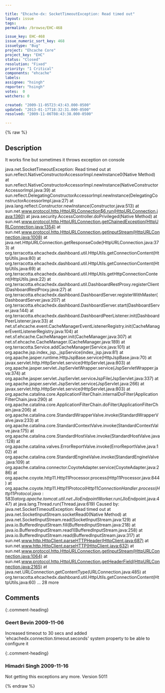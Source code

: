 ```yaml
---

title: "Ehcache-dx: SocketTimeoutException: Read timed out"
layout: issue
tags: 
permalink: /browse/EHC-468

issue_key: EHC-468
issue_numeric_sort_key: 468
issuetype: "Bug"
project: "Ehcache Core"
project_key: "EHC"
status: "Closed"
resolution: "Fixed"
priority: "1 Critical"
components: "ehcache"
labels: 
assignee: "hsingh"
reporter: "hsingh"
votes:  0
watchers: 0

created: "2009-11-05T23:43:43.000-0500"
updated: "2013-01-17T18:32:31.000-0500"
resolved: "2009-11-06T08:43:38.000-0500"

---
```




{% raw %}



## Description

<div markdown="1" class="description">

It works fine but sometimes it throws exception on console

java.net.SocketTimeoutException: Read timed out
	at sun.reflect.NativeConstructorAccessorImpl.newInstance0(Native Method)
	at sun.reflect.NativeConstructorAccessorImpl.newInstance(NativeConstructorAccessorImpl.java:39)
	at sun.reflect.DelegatingConstructorAccessorImpl.newInstance(DelegatingConstructorAccessorImpl.java:27)
	at java.lang.reflect.Constructor.newInstance(Constructor.java:513)
	at sun.net.www.protocol.http.HttpURLConnection$6.run(HttpURLConnection.java:1360)
	at java.security.AccessController.doPrivileged(Native Method)
	at sun.net.www.protocol.http.HttpURLConnection.getChainedException(HttpURLConnection.java:1354)
	at sun.net.www.protocol.http.HttpURLConnection.getInputStream(HttpURLConnection.java:1008)
	at java.net.HttpURLConnection.getResponseCode(HttpURLConnection.java:373)
	at org.terracotta.ehcachedx.dashboard.util.HttpUtils.getConnectionContent(HttpUtils.java:80)
	at org.terracotta.ehcachedx.dashboard.util.HttpUtils.getConnectionContent(HttpUtils.java:69)
	at org.terracotta.ehcachedx.dashboard.util.HttpUtils.getHttpConnectionContent(HttpUtils.java:22)
	at org.terracotta.ehcachedx.dashboard.util.DashboardRestProxy.registerClient(DashboardRestProxy.java:27)
	at org.terracotta.ehcachedx.dashboard.DashboardServer.registerWithMaster(DashboardServer.java:207)
	at org.terracotta.ehcachedx.dashboard.DashboardServer.start(DashboardServer.java:144)
	at org.terracotta.ehcachedx.dashboard.DashboardPeerListener.init(DashboardPeerListener.java:33)
	at net.sf.ehcache.event.CacheManagerEventListenerRegistry.init(CacheManagerEventListenerRegistry.java:104)
	at net.sf.ehcache.CacheManager.init(CacheManager.java:307)
	at net.sf.ehcache.CacheManager.<init>(CacheManager.java:189)
	at org.terracotta.Service.addCacheManager(Service.java:101)
	at org.apache.jsp.index\_jsp.\_jspService(index\_jsp.java:81)
	at org.apache.jasper.runtime.HttpJspBase.service(HttpJspBase.java:70)
	at javax.servlet.http.HttpServlet.service(HttpServlet.java:803)
	at org.apache.jasper.servlet.JspServletWrapper.service(JspServletWrapper.java:374)
	at org.apache.jasper.servlet.JspServlet.serviceJspFile(JspServlet.java:337)
	at org.apache.jasper.servlet.JspServlet.service(JspServlet.java:266)
	at javax.servlet.http.HttpServlet.service(HttpServlet.java:803)
	at org.apache.catalina.core.ApplicationFilterChain.internalDoFilter(ApplicationFilterChain.java:290)
	at org.apache.catalina.core.ApplicationFilterChain.doFilter(ApplicationFilterChain.java:206)
	at org.apache.catalina.core.StandardWrapperValve.invoke(StandardWrapperValve.java:233)
	at org.apache.catalina.core.StandardContextValve.invoke(StandardContextValve.java:175)
	at org.apache.catalina.core.StandardHostValve.invoke(StandardHostValve.java:128)
	at org.apache.catalina.valves.ErrorReportValve.invoke(ErrorReportValve.java:102)
	at org.apache.catalina.core.StandardEngineValve.invoke(StandardEngineValve.java:109)
	at org.apache.catalina.connector.CoyoteAdapter.service(CoyoteAdapter.java:286)
	at org.apache.coyote.http11.Http11Processor.process(Http11Processor.java:844)
	at org.apache.coyote.http11.Http11Protocol$Http11ConnectionHandler.process(Http11Protocol.java:583)
	at org.apache.tomcat.util.net.JIoEndpoint$Worker.run(JIoEndpoint.java:447)
	at java.lang.Thread.run(Thread.java:619)
Caused by: java.net.SocketTimeoutException: Read timed out
	at java.net.SocketInputStream.socketRead0(Native Method)
	at java.net.SocketInputStream.read(SocketInputStream.java:129)
	at java.io.BufferedInputStream.fill(BufferedInputStream.java:218)
	at java.io.BufferedInputStream.read1(BufferedInputStream.java:258)
	at java.io.BufferedInputStream.read(BufferedInputStream.java:317)
	at sun.net.www.http.HttpClient.parseHTTPHeader(HttpClient.java:687)
	at sun.net.www.http.HttpClient.parseHTTP(HttpClient.java:632)
	at sun.net.www.protocol.http.HttpURLConnection.getInputStream(HttpURLConnection.java:1064)
	at sun.net.www.protocol.http.HttpURLConnection.getHeaderField(HttpURLConnection.java:2165)
	at java.net.URLConnection.getContentType(URLConnection.java:485)
	at org.terracotta.ehcachedx.dashboard.util.HttpUtils.getConnectionContent(HttpUtils.java:60)
	... 28 more



</div>

## Comments


{:.comment-heading}
### **Geert Bevin** <span class="date">2009-11-06</span>

<div markdown="1" class="comment">

Increased timeout to 30 secs and added 'ehcachedx.connection.timeout.seconds' system property to be able to configure it

</div>


{:.comment-heading}
### **Himadri Singh** <span class="date">2009-11-16</span>

<div markdown="1" class="comment">

Not getting this exceptions any more. Version 5011

</div>



{% endraw %}
